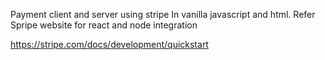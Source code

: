 Payment client and server using stripe
In vanilla javascript and html. 
Refer Spripe website for react and node integration 

https://stripe.com/docs/development/quickstart
